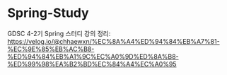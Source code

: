 # Spring-Study
GDSC 4-2기 Spring 스터디
강의 정리: https://velog.io/@chhaewxn/%EC%8A%A4%ED%94%84%EB%A7%81-%EC%9E%85%EB%AC%B8-%ED%94%84%EB%A1%9C%EC%A0%9D%ED%8A%B8-%ED%99%98%EA%B2%BD%EC%84%A4%EC%A0%95
